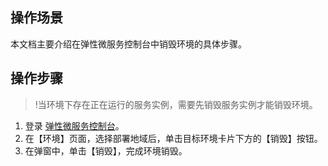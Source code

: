 ## 操作场景

本文档主要介绍在弹性微服务控制台中销毁环境的具体步骤。


## 操作步骤
>!当环境下存在正在运行的服务实例，需要先销毁服务实例才能销毁环境。

1. 登录 [弹性微服务控制台](https://console.cloud.tencent.com/tem)。
2. 在【环境】页面，选择部署地域后，单击目标环境卡片下方的【销毁】按钮。
3. 在弹窗中，单击【销毁】，完成环境销毁。
